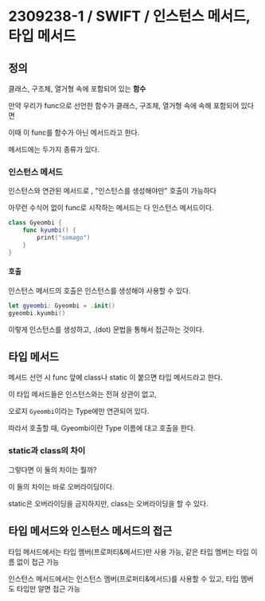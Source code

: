# 2309238-1 / SWIFT / 인스턴스 메서드, 타입 메서드 

## 정의

클래스, 구조체, 열거형 속에 포함되어 있는 __함수__  

만약 우리가 func으로 선언한 함수가 클래스, 구조체, 열거형 속에 속해 포함되어 있다면

이때 이 func를 함수가 아닌 메서드라고 한다. 

메서드에는 두가지 종류가 있다.

### 인스턴스 메서드 

인스턴스와 연관된 메서드로 , "인스턴스를 생성해야만" 호출이 가능하다

아무런 수식어 없이 func로 시작하는 메서드는 다 인스턴스 메서드이다. 

```swift
class Gyeombi {
    func kyumbi() {
        print("somago")
    }
}
```

#### 호출

인스턴스 메서드의 호출은 인스턴스를 생성해야 사용할 수 있다.

```swift
let gyeombi: Gyeombi = .init()
gyeombi.kyumbi()
```

이렇게 인스턴스를 생성하고, .(dot) 문법을 통해서 접근하는 것이다. 

## 타입 메서드 

메서드 선언 시 func 앞에 class나 static 이 붙으면 타입 메서드라고 한다. 

이 타입 메서드들은 인스턴스와는 전혀 상관이 없고,

오로지 `Gyeombi`이라는 Type에만 연관되어 있다.

따라서 호출할 때, Gyeombi이란 Type 이름에 대고 호출을 한다. 
 
### static과 class의 차이 

그렇다면 이 둘의 차이는 뭘까?

이 둘의 차이는 바로 오버라이딩이다.

static은 오버라이딩을 금지하지만, class는 오버라이딩을 할 수 있다. 

## 타입 메서드와 인스턴스 메서드의 접근 

타입 메서드에서는 타입 멤버(프로퍼티&메서드)만 사용 가능, 같은 타입 멤버는 타입 이름 없이 접근 가능

인스턴스 메서드에서는 인스턴스 멤버(프로퍼티&메서드)를 사용할 수 있고, 타입 멤버도 타입만 알면 접근 가능
 